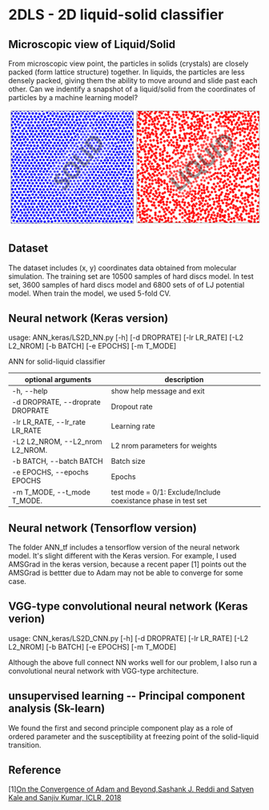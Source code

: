 # 2DLS -  2D liquid-solid classifier

## Microscopic view of Liquid/Solid

From microscopic view point, the particles in solids (crystals) are closely packed (form lattice structure) together. In liquids, the particles are less densely packed, giving them the ability to move around and slide past each other. Can we indentify a snapshot of a liquid/solid from the coordinates of particles by a machine learning model? 

![image](2DLS.png)

## Dataset
The dataset includes (x, y) coordinates data obtained from molecular simulation. The training set are 10500 samples of hard discs model. In test set, 3600 samples of hard discs model and 6800 sets of of LJ potential model. When train the model, we used 5-fold CV.



## Neural network (Keras version)
usage: ANN_keras/LS2D_NN.py [-h] [-d DROPRATE] [-lr LR_RATE] [-L2 L2_NROM] [-b BATCH]
[-e EPOCHS] [-m T_MODE]

ANN for solid-liquid classifier

|optional arguments                 | description                   |
| --------------------------------- |-------------------------------|
| -h, --help                        |show help message and exit|
| -d DROPRATE, --droprate DROPRATE  |Dropout rate|
| -lr LR_RATE, --lr_rate LR_RATE    |Learning rate|
| -L2 L2_NROM, --L2_nrom L2_NROM.   |L2 nrom parameters for weights|
| -b BATCH, --batch BATCH           |Batch size|
| -e EPOCHS, --epochs EPOCHS        |Epochs|
| -m T_MODE, --t_mode T_MODE.       |test mode = 0/1: Exclude/Include coexistance phase in test set|

## Neural network (Tensorflow version)
The folder ANN_tf includes a tensorflow version of the neural network model. It's slight different with the Keras version. For example, I used AMSGrad in the keras version, because a recent paper [1] points out the AMSGrad is bettter due to Adam may not be able to converge for some case. 

## VGG-type convolutional neural network (Keras verion)
usage: CNN_keras/LS2D_CNN.py [-h] [-d DROPRATE] [-lr LR_RATE] [-L2 L2_NROM] [-b BATCH]
[-e EPOCHS] [-m T_MODE]

Although the above full connect NN works well for our problem, I also run a convolutional neural network with VGG-type architecture. 

## unsupervised learning -- Principal component analysis (Sk-learn)

We found the first and second principle component play as a role of ordered parameter and the susceptibility at freezing point of the solid-liquid transition. 

## Reference
[1][On the Convergence of Adam and Beyond,Sashank J. Reddi and Satyen Kale and Sanjiv Kumar, ICLR, 2018](https://openreview.net/forum?id=ryQu7f-RZ)
